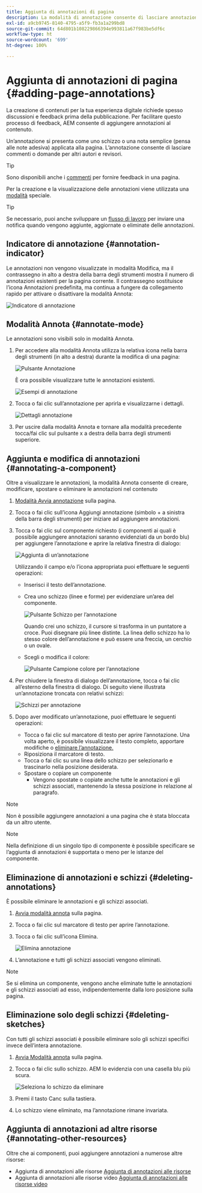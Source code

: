 ```yaml
---
title: Aggiunta di annotazioni di pagina
description: La modalità di annotazione consente di lasciare annotazioni e schizzi sulle pagine, in modo da facilitare il processo di revisione dei contenuti
exl-id: a9cb9745-8140-4795-a5f9-fb3a1a299bd8
source-git-commit: 64d801b108229866394e993811a67f983be5df6c
workflow-type: ht
source-wordcount: '699'
ht-degree: 100%

---
```


# Aggiunta di annotazioni di pagina {#adding-page-annotations}

La creazione di contenuti per la tua esperienza digitale richiede spesso discussioni e feedback prima della pubblicazione. Per facilitare questo processo di feedback, AEM consente di aggiungere annotazioni al contenuto.

Un’annotazione si presenta come uno schizzo o una nota semplice (pensa alle note adesiva) applicata alla pagina. L’annotazione consente di lasciare commenti o domande per altri autori e revisori.

>[!TIP]
>
>Sono disponibili anche i [commenti](/help/sites-cloud/authoring/getting-started/basic-handling.md#timeline) per fornire feedback in una pagina.

Per la creazione e la visualizzazione delle annotazioni viene utilizzata una [modalità](/help/sites-cloud/authoring/fundamentals/environment-tools.md#page-modes) speciale.

>[!TIP]
>
>Se necessario, puoi anche sviluppare un [flusso di lavoro](/help/sites-cloud/authoring/workflows/overview.md) per inviare una notifica quando vengono aggiunte, aggiornate o eliminate delle annotazioni.

## Indicatore di annotazione {#annotation-indicator}

Le annotazioni non vengono visualizzate in modalità Modifica, ma il contrassegno in alto a destra della barra degli strumenti mostra il numero di annotazioni esistenti per la pagina corrente. Il contrassegno sostituisce l’icona Annotazioni predefinita, ma continua a fungere da collegamento rapido per attivare o disattivare la modalità Annota:

![Indicatore di annotazione](/help/sites-cloud/authoring/assets/annotation-indicator.png)

## Modalità Annota {#annotate-mode}

Le annotazioni sono visibili solo in modalità Annota.

1. Per accedere alla modalità Annota utilizza la relativa icona nella barra degli strumenti (in alto a destra) durante la modifica di una pagina:

   ![Pulsante Annotazione](/help/sites-cloud/authoring/assets/annotations.png)

   È ora possibile visualizzare tutte le annotazioni esistenti.

   ![Esempi di annotazione](/help/sites-cloud/authoring/assets/annotation-sketches.png)

1. Tocca o fai clic sull’annotazione per aprirla e visualizzarne i dettagli.

   ![Dettagli annotazione](/help/sites-cloud/authoring/assets/annotation-adding.png)

1. Per uscire dalla modalità Annota e tornare alla modalità precedente tocca/fai clic sul pulsante x a destra della barra degli strumenti superiore.

## Aggiunta e modifica di annotazioni {#annotating-a-component}

Oltre a visualizzare le annotazioni, la modalità Annota consente di creare, modificare, spostare o eliminare le annotazioni nel contenuto

1. [Modalità Avvia annotazione](#annotate-mode) sulla pagina.

1. Tocca o fai clic sull’icona Aggiungi annotazione (simbolo + a sinistra della barra degli strumenti) per iniziare ad aggiungere annotazioni.

1. Tocca o fai clic sul componente richiesto (i componenti ai quali è possibile aggiungere annotazioni saranno evidenziati da un bordo blu) per aggiungere l’annotazione e aprire la relativa finestra di dialogo:

   ![Aggiunta di un’annotazione](/help/sites-cloud/authoring/assets/annotation-adding.png)

   Utilizzando il campo e/o l’icona appropriata puoi effettuare le seguenti operazioni:

   * Inserisci il testo dell’annotazione.
   * Crea uno schizzo (linee e forme) per evidenziare un’area del componente.

      ![Pulsante Schizzo per l’annotazione](/help/sites-cloud/authoring/assets/annotation-sketch.png)

      Quando crei uno schizzo, il cursore si trasforma in un puntatore a croce. Puoi disegnare più linee distinte. La linea dello schizzo ha lo stesso colore dell’annotazione e può essere una freccia, un cerchio o un ovale.

   * Scegli o modifica il colore:

      ![Pulsante Campione colore per l’annotazione](/help/sites-cloud/authoring/assets/annotation-color-swatch.png)

1. Per chiudere la finestra di dialogo dell’annotazione, tocca o fai clic all’esterno della finestra di dialogo. Di seguito viene illustrata un’annotazione troncata con relativi schizzi:

   ![Schizzi per annotazione](/help/sites-cloud/authoring/assets/annotation-sketches.png)

1. Dopo aver modificato un’annotazione, puoi effettuare le seguenti operazioni:

   * Tocca o fai clic sul marcatore di testo per aprire l’annotazione. Una volta aperto, è possibile visualizzare il testo completo, apportare modifiche o [eliminare l’annotazione.](#deleting-annotations)
   * Riposiziona il marcatore di testo.
   * Tocca o fai clic su una linea dello schizzo per selezionarlo e trascinarlo nella posizione desiderata.
   * Spostare o copiare un componente
      * Vengono spostate o copiate anche tutte le annotazioni e gli schizzi associati, mantenendo la stessa posizione in relazione al paragrafo.


>[!NOTE]
>
>Non è possibile aggiungere annotazioni a una pagina che è stata bloccata da un altro utente.

>[!NOTE]
>
>Nella definizione di un singolo tipo di componente è possibile specificare se l’aggiunta di annotazioni è supportata o meno per le istanze del componente.

## Eliminazione di annotazioni e schizzi {#deleting-annotations}

È possibile eliminare le annotazioni e gli schizzi associati.

1. [Avvia modalità annota](#annotate-mode) sulla pagina.

1. Tocca o fai clic sul marcatore di testo per aprire l’annotazione.

1. Tocca o fai clic sull’icona Elimina.

   ![Elimina annotazione](/help/sites-cloud/authoring/assets/annotation-delete.png)

1. L’annotazione e tutti gli schizzi associati vengono eliminati.

>[!NOTE]
>
>Se si elimina un componente, vengono anche eliminate tutte le annotazioni e gli schizzi associati ad esso, indipendentemente dalla loro posizione sulla pagina.

## Eliminazione solo degli schizzi {#deleting-sketches}

Con tutti gli schizzi associati è possibile eliminare solo gli schizzi specifici invece dell’intera annotazione.

1. [Avvia Modalità annota](#annotate-mode) sulla pagina.

1. Tocca o fai clic sullo schizzo. AEM lo evidenzia con una casella blu più scura.

   ![Seleziona lo schizzo da eliminare](/help/sites-cloud/authoring/assets/annotation-sketch-delete.png)

1. Premi il tasto Canc sulla tastiera.

1. Lo schizzo viene eliminato, ma l’annotazione rimane invariata.

## Aggiunta di annotazioni ad altre risorse {#annotating-other-resources}

Oltre che ai componenti, puoi aggiungere annotazioni a numerose altre risorse:

* Aggiunta di annotazioni alle risorse [Aggiunta di annotazioni alle risorse](/help/assets/manage-digital-assets.md#annotating)
* Aggiunta di annotazioni alle risorse video [Aggiunta di annotazioni alle risorse video](/help/assets/manage-video-assets.md#annotate-video-assets)
